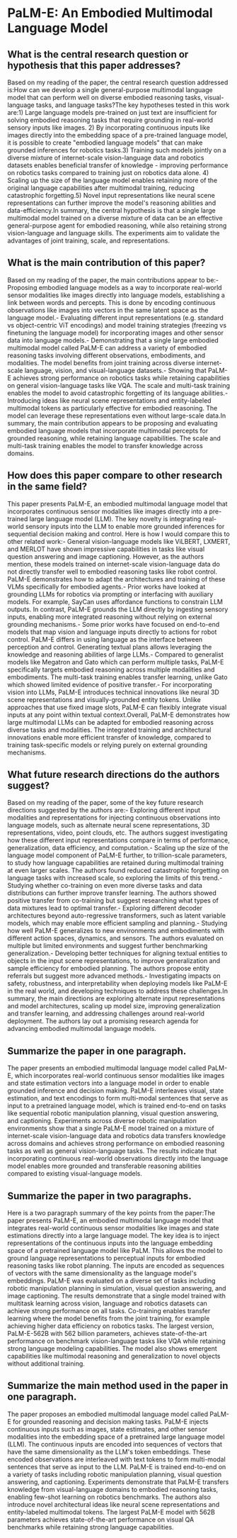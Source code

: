 # PaLM-E: An Embodied Multimodal Language Model

## What is the central research question or hypothesis that this paper addresses?

Based on my reading of the paper, the central research question addressed is:How can we develop a single general-purpose multimodal language model that can perform well on diverse embodied reasoning tasks, visual-language tasks, and language tasks?The key hypotheses tested in this work are:1) Large language models pre-trained on just text are insufficient for solving embodied reasoning tasks that require grounding in real-world sensory inputs like images. 2) By incorporating continuous inputs like images directly into the embedding space of a pre-trained language model, it is possible to create "embodied language models" that can make grounded inferences for robotics tasks.3) Training such models jointly on a diverse mixture of internet-scale vision-language data and robotics datasets enables beneficial transfer of knowledge - improving performance on robotics tasks compared to training just on robotics data alone. 4) Scaling up the size of the language model enables retaining more of the original language capabilities after multimodal training, reducing catastrophic forgetting.5) Novel input representations like neural scene representations can further improve the model's reasoning abilities and data-efficiency.In summary, the central hypothesis is that a single large multimodal model trained on a diverse mixture of data can be an effective general-purpose agent for embodied reasoning, while also retaining strong vision-language and language skills. The experiments aim to validate the advantages of joint training, scale, and representations.


## What is the main contribution of this paper?

Based on my reading of the paper, the main contributions appear to be:- Proposing embodied language models as a way to incorporate real-world sensor modalities like images directly into language models, establishing a link between words and percepts. This is done by encoding continuous observations like images into vectors in the same latent space as the language model.- Evaluating different input representations (e.g. standard vs object-centric ViT encodings) and model training strategies (freezing vs finetuning the language model) for incorporating images and other sensor data into language models.- Demonstrating that a single large embodied multimodal model called PaLM-E can address a variety of embodied reasoning tasks involving different observations, embodiments, and modalities. The model benefits from joint training across diverse internet-scale language, vision, and visual-language datasets.- Showing that PaLM-E achieves strong performance on robotics tasks while retaining capabilities on general vision-language tasks like VQA. The scale and multi-task training enables the model to avoid catastrophic forgetting of its language abilities.- Introducing ideas like neural scene representations and entity-labeled multimodal tokens as particularly effective for embodied reasoning. The model can leverage these representations even without large-scale data.In summary, the main contribution appears to be proposing and evaluating embodied language models that incorporate multimodal percepts for grounded reasoning, while retaining language capabilities. The scale and multi-task training enables the model to transfer knowledge across domains.


## How does this paper compare to other research in the same field?

This paper presents PaLM-E, an embodied multimodal language model that incorporates continuous sensor modalities like images directly into a pre-trained large language model (LLM). The key novelty is integrating real-world sensory inputs into the LLM to enable more grounded inferences for sequential decision making and control. Here is how I would compare this to other related work:- General vision-language models like ViLBERT, LXMERT, and MERLOT have shown impressive capabilities in tasks like visual question answering and image captioning. However, as the authors mention, these models trained on internet-scale vision-language data do not directly transfer well to embodied reasoning tasks like robot control. PaLM-E demonstrates how to adapt the architectures and training of these VLMs specifically for embodied agents.- Prior works have looked at grounding LLMs for robotics via prompting or interfacing with auxiliary models. For example, SayCan uses affordance functions to constrain LLM outputs. In contrast, PaLM-E grounds the LLM directly by ingesting sensory inputs, enabling more integrated reasoning without relying on external grounding mechanisms.- Some prior works have focused on end-to-end models that map vision and language inputs directly to actions for robot control. PaLM-E differs in using language as the interface between perception and control. Generating textual plans allows leveraging the knowledge and reasoning abilities of large LLMs.- Compared to generalist models like Megatron and Gato which can perform multiple tasks, PaLM-E specifically targets embodied reasoning across multiple modalities and embodiments. The multi-task training enables transfer learning, unlike Gato which showed limited evidence of positive transfer.- For incorporating vision into LLMs, PaLM-E introduces technical innovations like neural 3D scene representations and visually-grounded entity tokens. Unlike approaches that use fixed image slots, PaLM-E can flexibly integrate visual inputs at any point within textual context.Overall, PaLM-E demonstrates how large multimodal LLMs can be adapted for embodied reasoning across diverse tasks and modalities. The integrated training and architectural innovations enable more efficient transfer of knowledge, compared to training task-specific models or relying purely on external grounding mechanisms.


## What future research directions do the authors suggest?

Based on my reading of the paper, some of the key future research directions suggested by the authors are:- Exploring different input modalities and representations for injecting continuous observations into language models, such as alternate neural scene representations, 3D representations, video, point clouds, etc. The authors suggest investigating how these different input representations compare in terms of performance, generalization, data efficiency, and computation.- Scaling up the size of the language model component of PaLM-E further, to trillion-scale parameters, to study how language capabilities are retained during multimodal training at even larger scales. The authors found reduced catastrophic forgetting on language tasks with increased scale, so exploring the limits of this trend.- Studying whether co-training on even more diverse tasks and data distributions can further improve transfer learning. The authors showed positive transfer from co-training but suggest researching what types of data mixtures lead to optimal transfer.- Exploring different decoder architectures beyond auto-regressive transformers, such as latent variable models, which may enable more efficient sampling and planning.- Studying how well PaLM-E generalizes to new environments and embodiments with different action spaces, dynamics, and sensors. The authors evaluated on multiple but limited environments and suggest further benchmarking generalization.- Developing better techniques for aligning textual entities to objects in the input scene representations, to improve generalization and sample efficiency for embodied planning. The authors propose entity referrals but suggest more advanced methods.- Investigating impacts on safety, robustness, and interpretability when deploying models like PaLM-E in the real world, and developing techniques to address these challenges.In summary, the main directions are exploring alternate input representations and model architectures, scaling up model size, improving generalization and transfer learning, and addressing challenges around real-world deployment. The authors lay out a promising research agenda for advancing embodied multimodal language models.


## Summarize the paper in one paragraph.

The paper presents an embodied multimodal language model called PaLM-E, which incorporates real-world continuous sensor modalities like images and state estimation vectors into a language model in order to enable grounded inference and decision making. PaLM-E interleaves visual, state estimation, and text encodings to form multi-modal sentences that serve as input to a pretrained language model, which is trained end-to-end on tasks like sequential robotic manipulation planning, visual question answering, and captioning. Experiments across diverse robotic manipulation environments show that a single PaLM-E model trained on a mixture of internet-scale vision-language data and robotics data transfers knowledge across domains and achieves strong performance on embodied reasoning tasks as well as general vision-language tasks. The results indicate that incorporating continuous real-world observations directly into the language model enables more grounded and transferable reasoning abilities compared to existing visual-language models.


## Summarize the paper in two paragraphs.

Here is a two paragraph summary of the key points from the paper:The paper presents PaLM-E, an embodied multimodal language model that integrates real-world continuous sensor modalities like images and state estimations directly into a large language model. The key idea is to inject representations of the continuous inputs into the language embedding space of a pretrained language model like PaLM. This allows the model to ground language representations to perceptual inputs for embodied reasoning tasks like robot planning. The inputs are encoded as sequences of vectors with the same dimensionality as the language model's embeddings. PaLM-E was evaluated on a diverse set of tasks including robotic manipulation planning in simulation, visual question answering, and image captioning. The results demonstrate that a single model trained with multitask learning across vision, language and robotics datasets can achieve strong performance on all tasks. Co-training enables transfer learning where the model benefits from the joint training, for example achieving higher data efficiency on robotics tasks. The largest version, PaLM-E-562B with 562 billion parameters, achieves state-of-the-art performance on benchmark vision-language tasks like VQA while retaining strong language modeling capabilities. The model also shows emergent capabilities like multimodal reasoning and generalization to novel objects without additional training.


## Summarize the main method used in the paper in one paragraph.

The paper proposes an embodied multimodal language model called PaLM-E for grounded reasoning and decision making tasks. PaLM-E injects continuous inputs such as images, state estimates, and other sensor modalities into the embedding space of a pretrained large language model (LLM). The continuous inputs are encoded into sequences of vectors that have the same dimensionality as the LLM's token embeddings. These encoded observations are interleaved with text tokens to form multi-modal sentences that serve as input to the LLM. PaLM-E is trained end-to-end on a variety of tasks including robotic manipulation planning, visual question answering, and captioning. Experiments demonstrate that PaLM-E transfers knowledge from visual-language domains to embodied reasoning tasks, enabling few-shot learning on robotics benchmarks. The authors also introduce novel architectural ideas like neural scene representations and entity-labeled multimodal tokens. The largest PaLM-E model with 562B parameters achieves state-of-the-art performance on visual QA benchmarks while retaining strong language capabilities.
